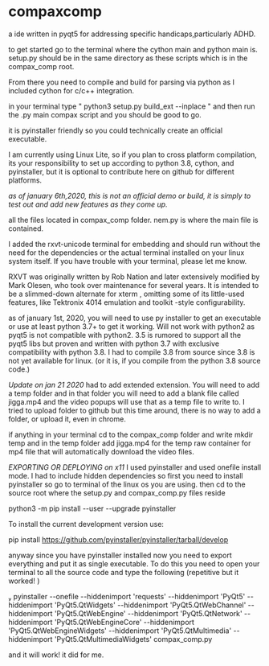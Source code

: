 # compaxcomp
a ide written in pyqt5 for addressing specific handicaps,particularly ADHD.


to get started go to the terminal where the cython main and python main is. setup.py should be in the same directory as these scripts which is in the compax_comp root. 

From there you need to compile and build for parsing via python as I included cython for c/c++ integration.

in your terminal type " python3 setup.py build_ext --inplace " and then run the .py main compax script and you should be good to go. 

it is pyinstaller friendly so you could technically create an official executable.

I am currently using Linux Lite, so if you plan to cross platform compilation, its your responsibility to set up according to python 3.8, cython, and pyinstaller, but it is optional to contribute here on github for different platforms.

*as of january 6th,2020, this is not an official demo or build, it is simply to test out and add new features as they come up.*

all the files located in compax_comp folder. nem.py is where the main file is contained.

I added the rxvt-unicode terminal for embedding and should run without the need for the dependencies or the actual terminal installed on your linux system itself. If you have trouble with your terminal, please let me know.

RXVT was originally written by Rob Nation and later extensively modified by Mark Olesen, who took over maintenance for several years. It is intended to be a slimmed-down alternate for xterm , omitting some of its little-used features, like Tektronix 4014 emulation and toolkit -style configurability.

as of january 1st, 2020, you will need to use py installer to get an executable or use at least python 3.7+ to get it working. Will not work with python2 as pyqt5 is not compatible with python2. 3.5 is rumored to support all the pyqt5 libs but proven and written with python 3.7 with exclusive compatibility with python 3.8. I had to compile 3.8 from source since 3.8 is not yet available for linux. (or it is, if you compile from the python 3.8 source code.)


*Update on jan 21 2020*
had to add extended extension. You will need to add a temp folder and in that folder you will need to add a blank file called jigga.mp4 and the video popups will use that as a temp file to write to. I tried to upload folder to github but this time around, there is no way to add a folder, or upload it, even in chrome. 

if anything in your terminal cd to the compax_comp folder and write mkdir temp and in the temp folder add jigga.mp4 for the temp raw container for mp4 file that will automatically download the video files. 



*EXPORTING OR DEPLOYING on x11*
I used pyinstaller and used onefile install mode. I had to include hidden dependencies so first you need to install pyinstaller so go to terminal of the linux os you are using. then cd to the source root where the setup.py and compax_comp.py files reside

python3 -m pip install --user --upgrade pyinstaller

To install the current development version use:

pip install https://github.com/pyinstaller/pyinstaller/tarball/develop

anyway since you have pyinstaller installed now you need to export everything and put it as single executable. To do this you need to open your terminal to all the source code and type the following (repetitive but it worked! )

 pyinstaller --onefile --hiddenimport 'requests' --hiddenimport 'PyQt5' --hiddenimport 'PyQt5.QtWidgets' --hiddenimport 'PyQt5.QtWebChannel' --hiddenimport 'PyQt5.QtWebEngine' --hiddenimport 'PyQt5.QtNetwork' --hiddenimport 'PyQt5.QtWebEngineCore' --hiddenimport 'PyQt5.QtWebEngineWidgets' --hiddenimport 'PyQt5.QtMultimedia' --hiddenimport 'PyQt5.QtMultimediaWidgets'  compax_comp.py

and it will work! it did for me.
